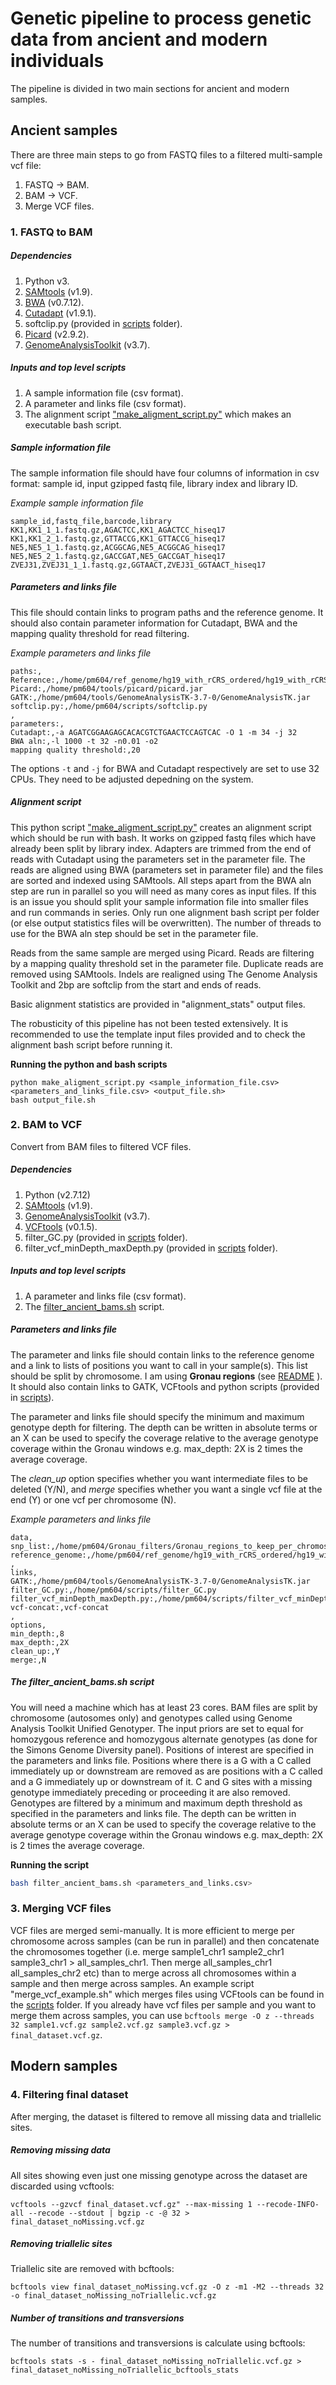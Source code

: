 # Genetic pipeline to process genetic data from ancient and modern individuals

The pipeline is divided in two main sections for ancient and modern samples.

## Ancient samples

There are three main steps to go from FASTQ files to a filtered multi-sample vcf file:

1. FASTQ -> BAM.
2. BAM -> VCF.
3. Merge VCF files.

### 1. FASTQ to BAM

##### Dependencies
1. Python v3.
2. [SAMtools](http://www.htslib.org/download/) (v1.9).
3. [BWA](http://bio-bwa.sourceforge.net/) (v0.7.12).
4. [Cutadapt](http://cutadapt.readthedocs.io/en/stable/) (v1.9.1).
5. softclip.py (provided in [scripts](https://github.com/EvolEcolGroup/data_paper_genetic_pipeline/tree/main/scripts) folder).
5. [Picard](https://broadinstitute.github.io/picard/) (v2.9.2).
6. [GenomeAnalysisToolkit](https://software.broadinstitute.org/gatk/) (v3.7).

##### Inputs and top level scripts

1. A sample information file (csv format).
2. A parameter and links file (csv format).
3. The alignment script ["make_aligment_script.py"](https://github.com/EvolEcolGroup/data_paper_genetic_pipeline/tree/main/scripts) which makes an executable bash script.

##### Sample information file

The sample information file should have four columns of information in csv format: 
sample id, input gzipped fastq file, library index and library ID.

*Example sample information file*
```
sample_id,fastq_file,barcode,library
KK1,KK1_1_1.fastq.gz,AGACTCC,KK1_AGACTCC_hiseq17
KK1,KK1_2_1.fastq.gz,GTTACCG,KK1_GTTACCG_hiseq17
NE5,NE5_1_1.fastq.gz,ACGGCAG,NE5_ACGGCAG_hiseq17
NE5,NE5_2_1.fastq.gz,GACCGAT,NE5_GACCGAT_hiseq17
ZVEJ31,ZVEJ31_1_1.fastq.gz,GGTAACT,ZVEJ31_GGTAACT_hiseq17
```

##### Parameters and links file

This file should contain links to program paths and the reference genome. It should also contain parameter information for Cutadapt, BWA and the mapping quality threshold for read filtering.

*Example parameters and links file*
```
paths:,
Reference:,/home/pm604/ref_genome/hg19_with_rCRS_ordered/hg19_with_rCRS_ordered.fa
Picard:,/home/pm604/tools/picard/picard.jar
GATK:,/home/pm604/tools/GenomeAnalysisTK-3.7-0/GenomeAnalysisTK.jar
softclip.py:,/home/pm604/scripts/softclip.py
,
parameters:,
Cutadapt:,-a AGATCGGAAGAGCACACGTCTGAACTCCAGTCAC -O 1 -m 34 -j 32
BWA aln:,-l 1000 -t 32 -n0.01 -o2
mapping quality threshold:,20
```
The options `-t` and `-j` for BWA and Cutadapt respectively are set to use 32 CPUs. They need to be adjusted depedning on the system.

##### Alignment script
This python script  ["make_aligment_script.py"](https://github.com/EvolEcolGroup/data_paper_genetic_pipeline/tree/main/scripts) creates an alignment script which should be run with bash. It works on gzipped fastq files which have already been split by library index. Adapters are trimmed from the end of reads with Cutadapt using the parameters set in the parameter file. The reads are aligned using BWA (parameters set in parameter file) and the files are sorted and indexed using SAMtools. All steps apart from the BWA aln step are run in parallel so you will need as many cores as input files. If this is an issue you should split your sample information file into smaller files and run commands in series. Only run one alignment bash script per folder (or else output statistics files will be overwritten). The number of threads to use for the BWA aln step should be set in the parameter file. 

Reads from the same sample are merged using Picard. Reads are filtering by a mapping quality threshold set in the parameter file. Duplicate reads are removed using SAMtools. Indels are realigned using The Genome Analysis Toolkit and 2bp are softclip from the start and ends of reads. 

Basic alignment statistics are provided in "alignment_stats" output files. 

The robusticity of this pipeline has not been tested extensively. It is recommended to use the template input files provided and to check the alignment bash script before running it.

**Running the python and bash scripts**

```
python make_aligment_script.py <sample_information_file.csv> <parameters_and_links_file.csv> <output_file.sh>
bash output_file.sh
```

### 2. BAM to VCF

Convert from BAM files to filtered VCF files.

##### Dependencies
1. Python (v2.7.12)
2. [SAMtools](http://www.htslib.org/download/) (v1.9).
3. [GenomeAnalysisToolkit](https://software.broadinstitute.org/gatk/) (v3.7).
4. [VCFtools](http://vcftools.sourceforge.net/perl_module.html) (v0.1.5).
5. filter_GC.py (provided in [scripts](https://github.com/EvolEcolGroup/data_paper_genetic_pipeline/tree/main/scripts) folder).
6. filter_vcf_minDepth_maxDepth.py (provided in [scripts](https://github.com/EvolEcolGroup/data_paper_genetic_pipeline/tree/main/scripts) folder).

##### Inputs and top level scripts
1. A parameter and links file (csv format).
2. The [filter_ancient_bams.sh](https://github.com/EvolEcolGroup/data_paper_genetic_pipeline/tree/main/scripts) script.

##### Parameters and links file

The parameter and links file should contain links to the reference genome and a link to lists of positions you want to call in your sample(s). This list should be split by chromosome. I am using **Gronau regions** (see [README](https://github.com/EvolEcolGroup/data_paper_genetic_pipeline/blob/main/Gronau_filters/Gronau_filters.md) ). It should also contain links to GATK, VCFtools and python scripts (provided in  [scripts](https://github.com/EvolEcolGroup/data_paper_genetic_pipeline/tree/main/scripts)). 

The parameter and links file should specify the minimum and maximum genotype depth for filtering. The depth can be written in absolute terms or an X can be used to specify the coverage relative to the average genotype coverage within the Gronau windows e.g. max_depth: 2X is 2 times the average coverage. 

The *clean_up* option specifies whether you want intermediate files to be deleted (Y/N), and *merge* specifies whether you want a single vcf file at the end (Y) or one vcf per chromosome (N).

*Example parameters and links file*

```
data,
snp_list:,/home/pm604/Gronau_filters/Gronau_regions_to_keep_per_chromosome/chr_in_chr_name
reference_genome:,/home/pm604/ref_genome/hg19_with_rCRS_ordered/hg19_with_rCRS_ordered.fa
,
links,
GATK:,/home/pm604/tools/GenomeAnalysisTK-3.7-0/GenomeAnalysisTK.jar
filter_GC.py:,/home/pm604/scripts/filter_GC.py
filter_vcf_minDepth_maxDepth.py:,/home/pm604/scripts/filter_vcf_minDepth_maxDepth.py
vcf-concat:,vcf-concat
,
options,
min_depth:,8
max_depth:,2X
clean_up:,Y
merge:,N
```

##### The filter\_ancient\_bams.sh script

You will need a machine which has at least 23 cores. BAM files are split by chromosome (autosomes only) and genotypes called using Genome Analysis Toolkit Unified Genotyper. The input priors are set to equal for homozygous reference and homozygous alternate genotypes (as done for the Simons Genome Diversity panel). Positions of interest are specified in the parameters and links file. Positions where there is a G with a C called immediately up or downstream are removed as are positions with a C called and a G immediately up or downstream of it.  C and G sites with a missing genotype immediately preceding or proceeding it are also removed. Genotypes are filtered by a minimum and maximum depth threshold as specified in the parameters and links file. The depth can be written in absolute terms or an X can be used to specify the coverage relative to the average genotype coverage within the Gronau windows e.g. max_depth: 2X is 2 times the average coverage. 

**Running the script**

```bash
bash filter_ancient_bams.sh <parameters_and_links.csv>
```

### 3. Merging VCF files

VCF files are merged semi-manually. It is more efficient to merge per chromosome across samples (can be run in parallel) and then concatenate the chromosomes together (i.e. merge sample1_chr1 sample2_chr1 sample3_chr1  > all_samples_chr1. Then merge all_samples_chr1 all_samples_chr2 etc) than to merge across all chromosomes within a sample and then merge across samples. An example script "merge_vcf_example.sh" which merges files using VCFtools can be found in the [scripts](https://github.com/EvolEcolGroup/data_paper_genetic_pipeline/tree/main/scripts) folder. If you already have vcf files per sample and you want to merge them across samples, you can use `bcftools merge -O z --threads 32 sample1.vcf.gz sample2.vcf.gz sample3.vcf.gz > final_dataset.vcf.gz`.


## Modern samples



### 4. Filtering final dataset

After merging, the dataset is filtered to remove all missing data and triallelic sites.

##### Removing missing data
All sites showing even just one missing genotype across the dataset are discarded using vcftools:

`vcftools --gzvcf final_dataset.vcf.gz" --max-missing 1 --recode-INFO-all --recode --stdout | bgzip -c -@ 32 > final_dataset_noMissing.vcf.gz`

##### Removing triallelic sites
Triallelic site are removed with bcftools:

`bcftools view final_dataset_noMissing.vcf.gz -O z -m1 -M2 --threads 32  -o final_dataset_noMissing_noTriallelic.vcf.gz`

##### Number of transitions and transversions
The number of transitions and transversions is calculate using bcftools:

`bcftools stats -s - final_dataset_noMissing_noTriallelic.vcf.gz > final_dataset_noMissing_noTriallelic_bcftools_stats`
